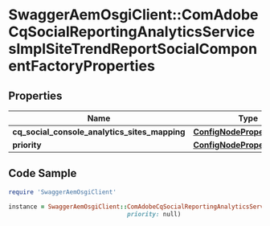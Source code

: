 # SwaggerAemOsgiClient::ComAdobeCqSocialReportingAnalyticsServicesImplSiteTrendReportSocialComponentFactoryProperties

## Properties

Name | Type | Description | Notes
------------ | ------------- | ------------- | -------------
**cq_social_console_analytics_sites_mapping** | [**ConfigNodePropertyArray**](ConfigNodePropertyArray.md) |  | [optional] 
**priority** | [**ConfigNodePropertyInteger**](ConfigNodePropertyInteger.md) |  | [optional] 

## Code Sample

```ruby
require 'SwaggerAemOsgiClient'

instance = SwaggerAemOsgiClient::ComAdobeCqSocialReportingAnalyticsServicesImplSiteTrendReportSocialComponentFactoryProperties.new(cq_social_console_analytics_sites_mapping: null,
                                 priority: null)
```


